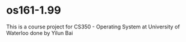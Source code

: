 # os161-1.99
This is a course project for CS350 - Operating System at University of Waterloo done by Yilun Bai
